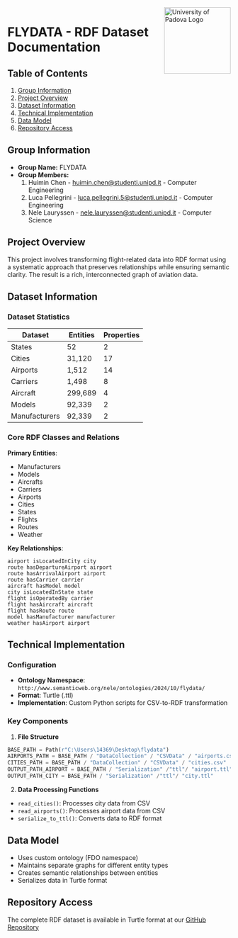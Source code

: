 <img src="https://www.unidformazione.com/wp-content/uploads/2018/04/unipd-universita-di-padova.png" alt="University of Padova Logo" style="float: right; width: 150px;">

# FLYDATA - RDF Dataset Documentation

## Table of Contents

1. [Group Information](#group-information)
2. [Project Overview](#project-overview)
3. [Dataset Information](#dataset-information)
4. [Technical Implementation](#technical-implementation)
5. [Data Model](#data-model)
6. [Repository Access](#repository-access)

## Group Information

- **Group Name:** FLYDATA
- **Group Members:**
  1. Huimin Chen - huimin.chen@studenti.unipd.it - Computer Engineering
  2. Luca Pellegrini - luca.pellegrini.5@studenti.unipd.it - Computer Engineering
  3. Nele Lauryssen - nele.lauryssen@studenti.unipd.it - Computer Science

## Project Overview

This project involves transforming flight-related data into RDF format using a systematic approach that preserves relationships while ensuring semantic clarity. The result is a rich, interconnected graph of aviation data.

## Dataset Information

### Dataset Statistics

| Dataset       | Entities | Properties |
| ------------- | -------- | ---------- |
| States        | 52       | 2          |
| Cities        | 31,120   | 17         |
| Airports      | 1,512    | 14         |
| Carriers      | 1,498    | 8          |
| Aircraft      | 299,689  | 4          |
| Models        | 92,339   | 2          |
| Manufacturers | 92,339   | 2          |

### Core RDF Classes and Relations

**Primary Entities**:

- Manufacturers
- Models
- Aircrafts
- Carriers
- Airports
- Cities
- States
- Flights
- Routes
- Weather

**Key Relationships**:

```turtle
airport isLocatedInCity city
route hasDepartureAirport airport
route hasArrivalAirport airport
route hasCarrier carrier
aircraft hasModel model
city isLocatedInState state
flight isOperatedBy carrier
flight hasAircraft aircraft
flight hasRoute route
model hasManufacturer manufacturer
weather hasAirport airport
```

## Technical Implementation

### Configuration

- **Ontology Namespace**: `http://www.semanticweb.org/nele/ontologies/2024/10/flydata/`
- **Format**: Turtle (.ttl)
- **Implementation**: Custom Python scripts for CSV-to-RDF transformation

### Key Components

1. **File Structure**

```python
BASE_PATH = Path(r"C:\Users\14369\Desktop\flydata")
AIRPORTS_PATH = BASE_PATH / "DataCollection" / "CSVData" / "airports.csv"
CITIES_PATH = BASE_PATH / "DataCollection" / "CSVData" / "cities.csv"
OUTPUT_PATH_AIRPORT = BASE_PATH / "Serialization" /"ttl"/ "airport.ttl"
OUTPUT_PATH_CITY = BASE_PATH / "Serialization" /"ttl"/ "city.ttl"
```

2. **Data Processing Functions**

- `read_cities()`: Processes city data from CSV
- `read_airports()`: Processes airport data from CSV
- `serialize_to_ttl()`: Converts data to RDF format

## Data Model

- Uses custom ontology (FDO namespace)
- Maintains separate graphs for different entity types
- Creates semantic relationships between entities
- Serializes data in Turtle format

## Repository Access

The complete RDF dataset is available in Turtle format at our [GitHub Repository](https://github.com/schwa1997/flydata/tree/main/Serialization/ttl)
